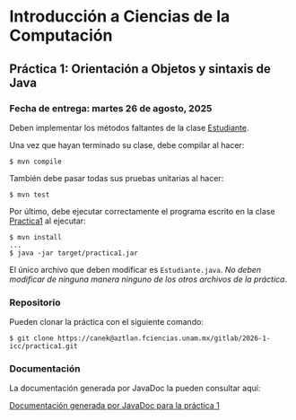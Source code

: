 Introducción a Ciencias de la Computación
=========================================

Práctica 1: Orientación a Objetos y sintaxis de Java
----------------------------------------------------

### Fecha de entrega: martes 26 de agosto, 2025

Deben implementar los métodos faltantes de la clase
[Estudiante](https://aztlan.fciencias.unam.mx/gitlab/2026-1-icc/practica1/blob/main/src/main/java/mx/unam/ciencias/icc/Estudiante.java).

Una vez que hayan terminado su clase, debe compilar al hacer:

```
$ mvn compile
```

También debe pasar todas sus pruebas unitarias al hacer:

```
$ mvn test
```

Por último, debe ejecutar correctamente el programa escrito en la clase
[Practica1](https://aztlan.fciencias.unam.mx/gitlab/2026-1-icc/practica1/blob/main/src/main/java/mx/unam/ciencias/icc/Practica1.java)
al ejecutar:

```
$ mvn install
...
$ java -jar target/practica1.jar
```

El único archivo que deben modificar es `Estudiante.java`. *No deben modificar
de ninguna manera ninguno de los otros archivos de la práctica*.

### Repositorio

Pueden clonar la práctica con el siguiente comando:

```
$ git clone https://canek@aztlan.fciencias.unam.mx/gitlab/2026-1-icc/practica1.git
```

### Documentación

La documentación generada por JavaDoc la pueden consultar aquí:

[Documentación generada por JavaDoc para la práctica
1](https://aztlan.fciencias.unam.mx/~canek/2026-1-icc/practica1/apidocs/index.html)
